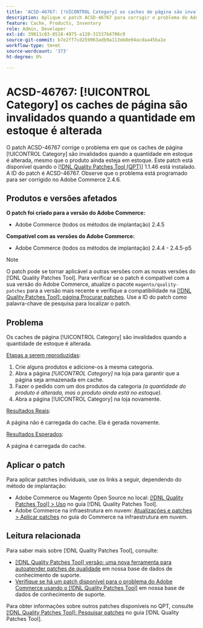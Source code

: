 ```yaml
---
title: 'ACSD-46767: [!UICONTROL Category] os caches de página são invalidados quando a quantidade em estoque é alterada'
description: Aplique o patch ACSD-46767 para corrigir o problema do Adobe Commerce em que os caches de página do [!UICONTROL Category] são invalidados quando a quantidade em estoque é alterada, mesmo que o produto ainda esteja em estoque.
feature: Cache, Products, Inventory
role: Admin, Developer
exl-id: 39811c03-8518-4975-a128-31537b4706c0
source-git-commit: b7e2ff7cd259963adb9a113eb8e94acdaa45ba1e
workflow-type: tm+mt
source-wordcount: '373'
ht-degree: 0%

---
```


# ACSD-46767: [!UICONTROL Category] os caches de página são invalidados quando a quantidade em estoque é alterada

O patch ACSD-46767 corrige o problema em que os caches de página [!UICONTROL Category] são invalidados quando a quantidade em estoque é alterada, mesmo que o produto ainda esteja em estoque. Este patch está disponível quando o [[!DNL Quality Patches Tool (QPT)]](/help/announcements/adobe-commerce-announcements/magento-quality-patches-released-new-tool-to-self-serve-quality-patches.md) 1.1.46 está instalado. A ID do patch é ACSD-46767. Observe que o problema está programado para ser corrigido no Adobe Commerce 2.4.6.

## Produtos e versões afetados

**O patch foi criado para a versão do Adobe Commerce:**

* Adobe Commerce (todos os métodos de implantação) 2.4.5

**Compatível com as versões do Adobe Commerce:**

* Adobe Commerce (todos os métodos de implantação) 2.4.4 - 2.4.5-p5

>[!NOTE]
>
>O patch pode se tornar aplicável a outras versões com as novas versões do [!DNL Quality Patches Tool]. Para verificar se o patch é compatível com a sua versão do Adobe Commerce, atualize o pacote `magento/quality-patches` para a versão mais recente e verifique a compatibilidade na [[!DNL Quality Patches Tool]: página Procurar patches](https://experienceleague.adobe.com/tools/commerce-quality-patches/index.html). Use a ID do patch como palavra-chave de pesquisa para localizar o patch.

## Problema

Os caches de página [!UICONTROL Category] são invalidados quando a quantidade de estoque é alterada.

<u>Etapas a serem reproduzidas</u>:

1. Crie alguns produtos e adicione-os à mesma categoria.
1. Abra a página *[!UICONTROL Category]* na loja para garantir que a página seja armazenada em cache.
1. Fazer o pedido com um dos produtos da categoria *(a quantidade do produto é alterada, mas o produto ainda está no estoque)*.
1. Abra a página [!UICONTROL Category] na loja novamente.

<u>Resultados Reais</u>:

A página não é carregada do cache. Ela é gerada novamente.

<u>Resultados Esperados</u>:

A página é carregada do cache.

## Aplicar o patch

Para aplicar patches individuais, use os links a seguir, dependendo do método de implantação:

* Adobe Commerce ou Magento Open Source no local: [[!DNL Quality Patches Tool] > Uso](https://experienceleague.adobe.com/docs/commerce-operations/tools/quality-patches-tool/usage.html) no guia [!DNL Quality Patches Tool].
* Adobe Commerce na infraestrutura em nuvem: [Atualizações e patches > Aplicar patches](https://experienceleague.adobe.com/docs/commerce-cloud-service/user-guide/develop/upgrade/apply-patches.html) no guia do Commerce na infraestrutura em nuvem.

## Leitura relacionada

Para saber mais sobre [!DNL Quality Patches Tool], consulte:

* [[!DNL Quality Patches Tool] versão: uma nova ferramenta para autoatender patches de qualidade](/help/announcements/adobe-commerce-announcements/magento-quality-patches-released-new-tool-to-self-serve-quality-patches.md) em nossa base de dados de conhecimento de suporte.
* [Verifique se há um patch disponível para o problema do Adobe Commerce usando o [!DNL Quality Patches Tool]](/help/support-tools/patches-available-in-qpt-tool/check-patch-for-magento-issue-with-magento-quality-patches.md) em nossa base de dados de conhecimento de suporte.

Para obter informações sobre outros patches disponíveis no QPT, consulte [[!DNL Quality Patches Tool]: Pesquisar patches](https://experienceleague.adobe.com/tools/commerce-quality-patches/index.html) no guia [!DNL Quality Patches Tool].
